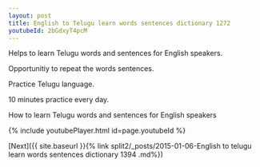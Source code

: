 ```yaml
---
layout: post
title: English to Telugu learn words sentences dictionary 1272 
youtubeId: 2bGdxyT4pcM
---
```

 
 
Helps to learn Telugu words and sentences for English speakers.

Opportunitiy to repeat the words sentences. 

Practice Telugu language. 
 
10 minutes practice every day. 
 
How to learn Telugu words and sentences for English speakers 
 
{% include youtubePlayer.html id=page.youtubeId %}
 
 
[Next]({{ site.baseurl }}{% link  split2/_posts/2015-01-06-English to telugu learn words sentences dictionary 1394 .md%})
 

